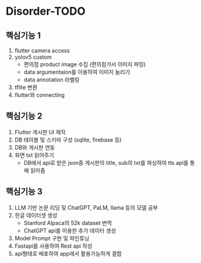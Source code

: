 # Disorder-TODO

## 핵심기능 1

1. flutter camera access
2. yolov5 custom
	- 편의점 product image 수집 (편의점가서 이미지 파밍)
	- data argumentaion를 이용하여 이미지 늘리기
	- data annotation 라벨링
3. tflite 변환
4. flutter와 connecting
	
	
## 핵심기능 2
1. Flutter 게시판 UI 제작
2. DB 테이블 및 스키마 구성 (sqlite, firebase 등)
3. DB와 게시판 연동
4. 화면 txt 읽어주기
	- DB에서 api로 받은 json중 게시판의 title, sub의 txt를 파싱하여 tts api를 통해 읽어줌
	
## 핵심기능 3
1. LLM 기반 논문 리딩 및 ChatGPT, PaLM, llama 등의 모델 공부
2. 한글 데이터셋 생성
	- Stanford Alpaca의 52k dataset 번역
	- ChatGPT api를 이용한 추가 데이터 생성
3. Model Prompt 구현 및 파인튜닝
4. Fastapi를 사용하여 Rest api 작성
5. api형태로 배포하여 app에서 활용가능하게 결합

